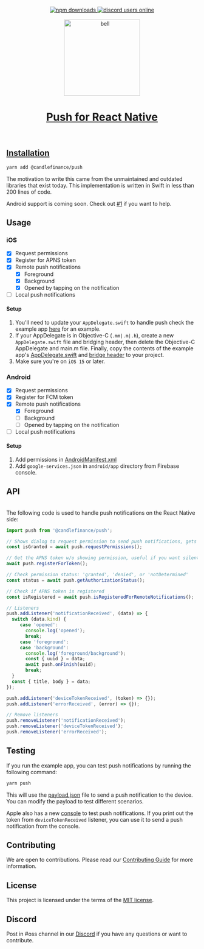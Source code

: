 <br/>
<div align="center">
<a href="https://www.npmjs.com/package/@candlefinance/push">
  <img src="https://img.shields.io/npm/dm/@candlefinance/push" alt="npm downloads" />
</a>
  <a alt="discord users online" href="https://discord.gg/qnAgjxhg6n" 
  target="_blank"
  rel="noopener noreferrer">
    <img alt="discord users online" src="https://img.shields.io/discord/986610142768406548?label=Discord&logo=discord&logoColor=white&cacheSeconds=3600"/>
</div>

<br/>
<div align="center">
    <img src="https://github.com/candlefinance/haptics/assets/12258850/86470cfc-fe84-4159-adcd-dbb659778619.png" alt="bell" width="200"/>
</div>

<h1 align="center">
 Push for React Native
</h1>

<br/>

## Installation

```sh
yarn add @candlefinance/push
```

The motivation to write this came from the unmaintained and outdated libraries that exist today. This implementation is written in Swift in less than 200 lines of code.

Android support is coming soon. Check out [#1](https://github.com/candlefinance/push/issues/1) if you want to help.

## Usage

### iOS

- [x] Request permissions
- [x] Register for APNS token
- [x] Remote push notifications
  - [x] Foreground
  - [x] Background
  - [x] Opened by tapping on the notification
- [ ] Local push notifications

#### Setup

1. You'll need to update your `AppDelegate.swift` to handle push check the example app [here](./example/ios/AppDelegate.swift) for an example.
2. If your AppDelegate is in Objective-C (`.mm|.m|.h`), create a new `AppDelegate.swift` file and bridging header, then delete the Objective-C AppDelegate and main.m file. Finally, copy the contents of the example app's [AppDelegate.swift](./example/ios/AppDelegate.swift) and [bridge header](./example/ios/PushExample-Bridging-Header.h) to your project.
3. Make sure you're on `iOS 15` or later.

### Android

- [x] Request permissions
- [x] Register for FCM token
- [x] Remote push notifications
  - [x] Foreground
  - [ ] Background
  - [ ] Opened by tapping on the notification
- [ ] Local push notifications

#### Setup

1. Add permissions in [AndroidManifest.xml](./example/android/app/src/main/AndroidManifest.xml)
2. Add `google-services.json` in `android/app` directory from Firebase console.

## API

<br>
The following code is used to handle push notifications on the React Native side:

```js
import push from '@candlefinance/push';

// Shows dialog to request permission to send push notifications, gets APNS token
const isGranted = await push.requestPermissions();

// Get the APNS token w/o showing permission, useful if you want silent push notifications
await push.registerForToken();

// Check permission status: 'granted', 'denied', or 'notDetermined'
const status = await push.getAuthorizationStatus();

// Check if APNS token is registered
const isRegistered = await push.isRegisteredForRemoteNotifications();

// Listeners
push.addListener('notificationReceived', (data) => {
  switch (data.kind) {
     case 'opened':
       console.log('opened');
       break;
     case 'foreground':
     case 'background':
       console.log('foreground/background');
       const { uuid } = data;
       await push.onFinish(uuid);
       break;
  }
  const { title, body } = data;
});

push.addListener('deviceTokenReceived', (token) => {});
push.addListener('errorReceived', (error) => {});

// Remove listeners
push.removeListener('notificationReceived');
push.removeListener('deviceTokenReceived');
push.removeListener('errorReceived');
```

## Testing

If you run the example app, you can test push notifications by running the following command:

```sh
yarn push
```

This will use the [payload.json](./example/payload.json) file to send a push notification to the device. You can modify the payload to test different scenarios.

Apple also has a new [console](https://developer.apple.com/notifications/push-notifications-console/) to test push notifications. If you print out the token from `deviceTokenReceived` listener, you can use it to send a push notification from the console.

## Contributing

We are open to contributions. Please read our [Contributing Guide](CONTRIBUTING.md) for more information.

## License

This project is licensed under the terms of the [MIT license](LICENSE).

## Discord

Post in #oss channel in our [Discord](https://discord.gg/Qm7ZPUhBWV) if you have any questions or want to contribute.
